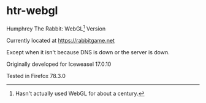 htr-webgl
=========

Humphrey The Rabbit: WebGL[^webgl] Version

Currently located at https://rabbitgame.net

Except when it isn't because DNS is down or the server is down.

Originally developed for Iceweasel 17.0.10

Tested in Firefox 78.3.0

[^webgl]: Hasn't actually used WebGL for about a century.
